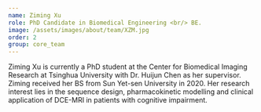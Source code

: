 ```yaml
---
name: Ziming Xu
role: PhD Candidate in Biomedical Engineering <br/> BE.
image: /assets/images/about/team/XZM.jpg
order: 2
group: core_team
---
```


Ziming Xu is currently a PhD student at the Center for Biomedical Imaging Research at Tsinghua University with Dr. Huijun Chen as her supervisor. Ziming received her BS from Sun Yet-sen University in 2020. Her research interest lies in the sequence design, pharmacokinetic modelling and clinical application of DCE-MRI in patients with cognitive impairment.